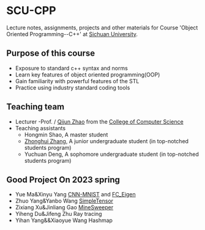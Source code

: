 # SCU-CPP
Lecture notes, assignments, projects and other materials for Course 'Object Oriented Programming--C++'  at [Sichuan University](https://www.scu.edu.cn/). 

## Purpose of this course
- Exposure to standard c++ syntax and norms
- Learn key features of object oriented programming(OOP)
- Gain familiarity with powerful features of the STL
- Practice using industry standard coding tools

## Teaching team
- Lecturer
    -Prof. / [Qijun Zhao](http://www.scubrl.org/qjzhao) from the [College of Computer Science](https://cs.scu.edu.cn/)
- Teaching assistants
    - Hongmin Shao, A master student
    - [Zhonghui Zhang](https://zzhbrr.github.io/), A junior undergraduate student (in top-notched students program)
    - Yuchuan Deng, A sophomore undergraduate student (in top-notched students program)

## Good Project On 2023 spring
- Yue Ma&Xinyu Yang [CNN-MNIST](https://github.com/xoslh/CNN-MNIST-CPP-) and [FC_Eigen](https://github.com/myyquq/FC_Eigen)
- Zhuo Yang&Yanbo Wang [SimpleTensor](https://github.com/TbYangZ/Tensor)
- Zixiang Xu&Jinliang Gao [MineSweeper](https://github.com/Xtdzs/MineSweeper)
- Yiheng Du&Jifeng Zhu Ray tracing
- Yihan Yang&&Xiaoyue Wang Hashmap
